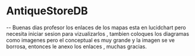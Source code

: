 # AntiqueStoreDB

-- Buenas dias profesor los enlaces de los mapas esta en lucidchart pero necesita iniciar sesion para vizualizarlos , tambien coloques los diagramas como imagenes pero el conceptual es muy grande y la imagen se ve borrosa, entonces le anexo los enlaces , muchas gracias.
